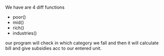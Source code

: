 We have are 4 diff functions
- poor()
- mid()
- rich()
- industries()

our program will check in which category we fall and then it will calculate bill and give subsidies acc to our entered unit.
